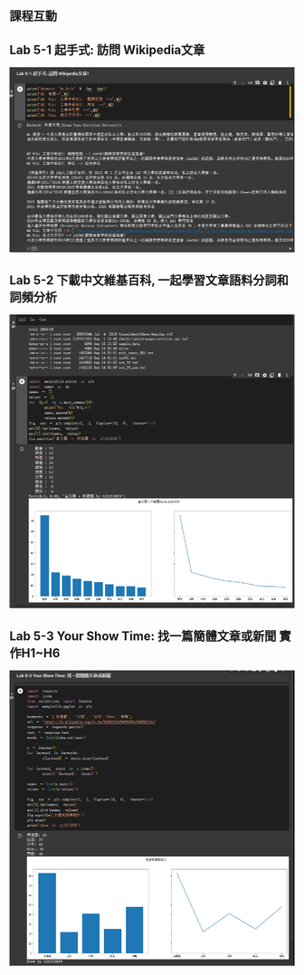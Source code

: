 ## 課程互動

## Lab 5-1 起手式: 訪問 Wikipedia文章
![511](https://github.com/Allson-TA/-H1340010-/blob/main/Photo/Quiz511.png)

## Lab 5-2 下載中文維基百科, 一起學習文章語料分詞和詞頻分析
![521](https://github.com/Allson-TA/-H1340010-/blob/main/Photo/Quiz512.png)

## Lab 5-3 Your Show Time: 找一篇簡體文章或新聞 實作H1~H6
![531](https://github.com/Allson-TA/-H1340010-/blob/main/Photo/Quiz531.png)

